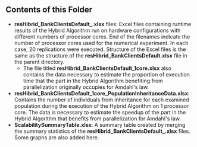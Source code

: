## Contents of this Folder
 * **resHibrid_BankClientsDefault_.xlsx** files: Excel files containing runtime results of the Hybrid Algorithm run on hardware configurations with different numbers of processor cores. End of the filenames indicate the number of processor cores used for the numerical experiment. In each case, 20 replications were executed. Structure of the Excel files is the same as the structure of the **resHibrid_BankClientsDefault.xlsx** file in the parent directory.
    * The file titled **resHibrid_BankClientsDefault_1core.xlsx** also contains the data necessary to estimate the proportion of execution time that the part in the Hybrid Algorithm benefiting from parallelization originally occupies for Amdahl's law.
 * **resHibrid_BankClientsDefault_1core_PopulationInheritanceData.xlsx**: Contains the number of individuals from inheritance for each examined population during the execution of the Hybrid Algorithm on 1 processor core. The data is necessary to estimate the speedup of the part in the Hybrid Algorithm that benefits from parallelization for Amdahl's law.
 * **ScalabilitySummaryTable.xlsx**: A summary table created by merging the summary statistics of the **resHibrid_BankClientsDefault_.xlsx** files. Some graphs are also added here.
